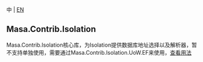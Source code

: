 中 | [EN](README.md)

## Masa.Contrib.Isolation

Masa.Contrib.Isolation核心库，为Isolation提供数据库地址选择以及解析器，暂不支持单独使用，需要通过Masa.Contrib.Isolation.UoW.EF来使用，[查看用法](../Masa.Contrib.Isolation.UoW.EntityFrameworkCore/README.zh-CN.md)